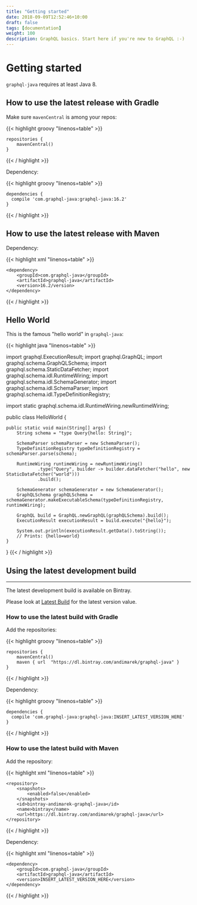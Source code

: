```yaml
---
title: "Getting started"
date: 2018-09-09T12:52:46+10:00
draft: false
tags: [documentation]
weight: 100
description: GraphQL basics. Start here if you're new to GraphQL :-) 
---
```

# Getting started

`graphql-java` requires at least Java 8.


## How to use the latest release with Gradle

Make sure ``mavenCentral`` is among your repos:

{{< highlight groovy "linenos=table" >}}

    repositories {
        mavenCentral()
    }
{{< / highlight >}}


Dependency:

{{< highlight groovy "linenos=table" >}}

    dependencies {
      compile 'com.graphql-java:graphql-java:16.2'
    }
{{< / highlight >}}


## How to use the latest release with Maven

Dependency:

{{< highlight xml "linenos=table" >}}

    <dependency>
        <groupId>com.graphql-java</groupId>
        <artifactId>graphql-java</artifactId>
        <version>16.2/version>
    </dependency>
{{< / highlight >}}


## Hello World

This is the famous "hello world" in ``graphql-java``:

{{< highlight java "linenos=table" >}}

import graphql.ExecutionResult;
import graphql.GraphQL;
import graphql.schema.GraphQLSchema;
import graphql.schema.StaticDataFetcher;
import graphql.schema.idl.RuntimeWiring;
import graphql.schema.idl.SchemaGenerator;
import graphql.schema.idl.SchemaParser;
import graphql.schema.idl.TypeDefinitionRegistry;

import static graphql.schema.idl.RuntimeWiring.newRuntimeWiring;

public class HelloWorld {

    public static void main(String[] args) {
        String schema = "type Query{hello: String}";

        SchemaParser schemaParser = new SchemaParser();
        TypeDefinitionRegistry typeDefinitionRegistry = schemaParser.parse(schema);

        RuntimeWiring runtimeWiring = newRuntimeWiring()
                .type("Query", builder -> builder.dataFetcher("hello", new StaticDataFetcher("world")))
                .build();

        SchemaGenerator schemaGenerator = new SchemaGenerator();
        GraphQLSchema graphQLSchema = schemaGenerator.makeExecutableSchema(typeDefinitionRegistry, runtimeWiring);

        GraphQL build = GraphQL.newGraphQL(graphQLSchema).build();
        ExecutionResult executionResult = build.execute("{hello}");

        System.out.println(executionResult.getData().toString());
        // Prints: {hello=world}
    }
}
{{< / highlight >}}

## Using the latest development build
----------------------------------

The latest development build is available on Bintray.

Please look at [Latest Build](https://bintray.com/andimarek/graphql-java/graphql-java/_latestVersion>) for the
latest version value.


### How to use the latest build with Gradle

Add the repositories:

{{< highlight groovy "linenos=table" >}}

    repositories {
        mavenCentral()
        maven { url  "https://dl.bintray.com/andimarek/graphql-java" }
    }
{{< / highlight >}}

Dependency:

{{< highlight groovy "linenos=table" >}}

    dependencies {
      compile 'com.graphql-java:graphql-java:INSERT_LATEST_VERSION_HERE'
    }
{{< / highlight >}}



### How to use the latest build with Maven


Add the repository:

{{< highlight xml "linenos=table" >}}

    <repository>
        <snapshots>
            <enabled>false</enabled>
        </snapshots>
        <id>bintray-andimarek-graphql-java</id>
        <name>bintray</name>
        <url>https://dl.bintray.com/andimarek/graphql-java</url>
    </repository>
{{< / highlight >}}

Dependency:

{{< highlight xml "linenos=table" >}}

    <dependency>
        <groupId>com.graphql-java</groupId>
        <artifactId>graphql-java</artifactId>
        <version>INSERT_LATEST_VERSION_HERE</version>
    </dependency>
{{< / highlight >}}



